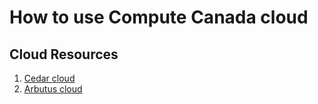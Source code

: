 # How to use Compute Canada cloud

## Cloud Resources

1. [Cedar cloud](http://cedar.cloud.computecanada.ca)
2. [Arbutus cloud](http://arbutus.cloud.computecanada.ca)

